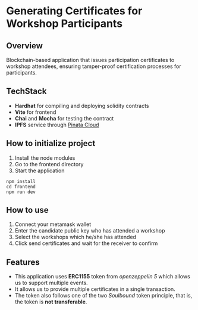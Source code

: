 # Generating Certificates for Workshop Participants

## Overview

Blockchain-based application that issues participation certificates to workshop attendees, ensuring tamper-proof certification processes for participants.

## TechStack

- **Hardhat** for compiling and deploying solidity contracts
- **Vite** for frontend
- **Chai** and **Mocha** for testing the contract
- **IPFS** service through [Pinata Cloud](https://www.pinata.cloud/)

## How to initialize project

1. Install the node modules
1. Go to the frontend directory
1. Start the application

```
npm install
cd frontend
npm run dev
```

## How to use

1. Connect your metamask wallet
1. Enter the candidate public key who has attended a workshop
1. Select the workshops which he/she has attended
1. Click send certificates and wait for the receiver to confirm

## Features

- This application uses **ERC1155** token from _openzeppelin 5_ which allows us to support multiple events.
- It allows us to provide multiple certificates in a single transaction.
- The token also follows one of the two _Soulbound_ token principle, that is, the token is **not transferable**.
